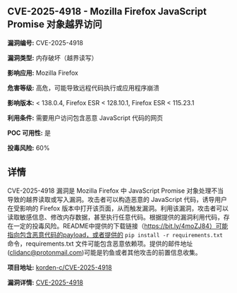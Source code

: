 ## CVE-2025-4918 - Mozilla Firefox JavaScript Promise 对象越界访问

**漏洞编号:** CVE-2025-4918

**漏洞类型:** 内存破坏（越界读写）

**影响应用:** Mozilla Firefox

**危害等级:** 高危，可能导致远程代码执行或应用程序崩溃

**影响版本:** < 138.0.4, Firefox ESR < 128.10.1, Firefox ESR < 115.23.1

**利用条件:** 需要用户访问包含恶意 JavaScript 代码的网页

**POC 可用性:** 是

**投毒风险:** 60%

## 详情

CVE-2025-4918 漏洞是 Mozilla Firefox 中 JavaScript Promise 对象处理不当导致的越界读取或写入漏洞。攻击者可以构造恶意的 JavaScript 代码，诱导用户在受影响的 Firefox 版本中打开该页面，从而触发漏洞。利用该漏洞，攻击者可以读取敏感信息、修改内存数据，甚至执行任意代码。根据提供的漏洞利用代码，存在一定的投毒风险。README中提供的下载链接（https://bit.ly/4moZJ84）可能指向包含恶意代码的payload，或者提供的 `pip install -r requirements.txt` 命令，requirements.txt 文件可能包含恶意依赖项。提供的邮件地址(clidanc@protonmail.com)可能是钓鱼或者其他攻击的前置信息收集。

**项目地址:** [korden-c/CVE-2025-4918](https://github.com/korden-c/CVE-2025-4918)

**漏洞详情:** [CVE-2025-4918](https://nvd.nist.gov/vuln/detail/CVE-2025-4918)